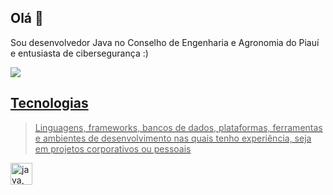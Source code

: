 ## Olá 👋

Sou desenvolvedor Java no Conselho de Engenharia e Agronomia do Piauí e entusiasta de cibersegurança :)
<div>
<a href="https://www.linkedin.com/in/kvitorr/" target="_blank"><img loading="lazy" src="https://img.shields.io/badge/-LinkedIn-%230077B5?style=for-the-badge&logo=linkedin&logoColor=white" target="_blank"/>   
</div>


## Tecnologias

>Linguagens, frameworks, bancos de dados, plataformas, ferramentas e ambientes de desenvolvimento nas quais tenho experiência, seja em projetos corporativos ou pessoais

<a href="https://skillicons.dev">
  <img height="35px" src="https://skillicons.dev/icons?i=java,spring,springboot,mongodb,postgres,git,docker,linux,vscode,github&perline=50" alt="java, spring, springboot, mongodb, postgresql, 
 git, docker, linux, bash" title="java, spring, springboot, mongodb, postgresql, 
 git, docker, linux, bash">
</a>


<!--- ### Artigos
>Minhas principais publicações

* `Medium` - [AWS Food Fair API: Um CRUD com serviços da AWS e testes automatizados de integração e end-to-end](https://medium.com/@marcusviniciusfa/aws-food-fair-api-3244aa843d70)
--->
